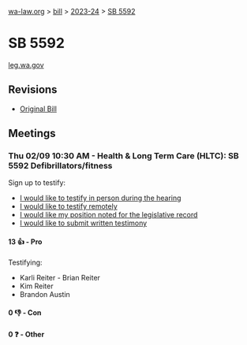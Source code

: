 [wa-law.org](/) > [bill](/bill/) > [2023-24](/bill/2023-24/) > [SB 5592](/bill/2023-24/sb/5592/)

# SB 5592
[leg.wa.gov](https://app.leg.wa.gov/billsummary?BillNumber=5592&Year=2023&Initiative=false)

## Revisions
* [Original Bill](1/)

## Meetings
### Thu 02/09 10:30 AM - Health & Long Term Care (HLTC): SB 5592 Defibrillators/fitness
Sign up to testify:
* [I would like to testify in person during the hearing](https://app.leg.wa.gov/csi/Testifier/Add?chamber=House&mId=30627&aId=150882&caId=21095&tId=1)
* [I would like to testify remotely](https://app.leg.wa.gov/csi/Testifier/Add?chamber=House&mId=30627&aId=150882&caId=21095&tId=2)
* [I would like my position noted for the legislative record](https://app.leg.wa.gov/csi/Testifier/Add?chamber=House&mId=30627&aId=150882&caId=21095&tId=3)
* [I would like to submit written testimony](https://app.leg.wa.gov/csi/Testifier/Add?chamber=House&mId=30627&aId=150882&caId=21095&tId=4)

#### 13 👍 - Pro
Testifying:
* Karli Reiter - Brian Reiter
* Kim Reiter
* Brandon Austin

#### 0 👎 - Con

#### 0 ❓ - Other
